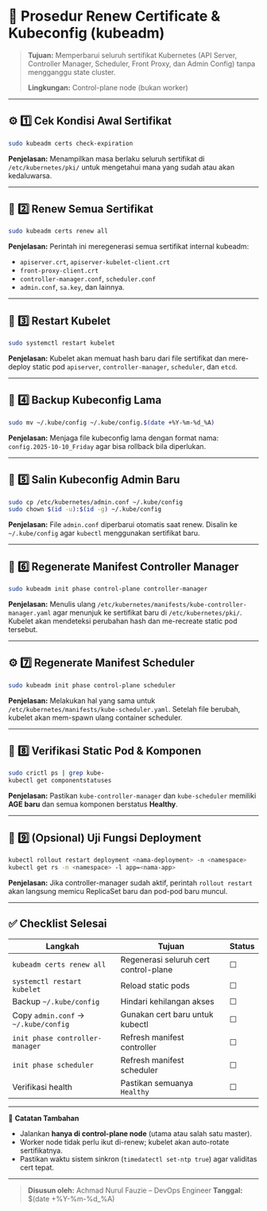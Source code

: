 # 🔐 Prosedur Renew Certificate & Kubeconfig (kubeadm)

> **Tujuan:**
> Memperbarui seluruh sertifikat Kubernetes (API Server, Controller Manager, Scheduler, Front Proxy, dan Admin Config)
> tanpa mengganggu state cluster.
>
> **Lingkungan:** Control-plane node (bukan worker)

---

## ⚙️ 1️⃣ Cek Kondisi Awal Sertifikat

```bash
sudo kubeadm certs check-expiration
```

**Penjelasan:**
Menampilkan masa berlaku seluruh sertifikat di `/etc/kubernetes/pki/`
untuk mengetahui mana yang sudah atau akan kedaluwarsa.

---

## 🔁 2️⃣ Renew Semua Sertifikat

```bash
sudo kubeadm certs renew all
```

**Penjelasan:**
Perintah ini meregenerasi semua sertifikat internal kubeadm:

* `apiserver.crt`, `apiserver-kubelet-client.crt`
* `front-proxy-client.crt`
* `controller-manager.conf`, `scheduler.conf`
* `admin.conf`, `sa.key`, dan lainnya.

---

## 🚀 3️⃣ Restart Kubelet

```bash
sudo systemctl restart kubelet
```

**Penjelasan:**
Kubelet akan memuat hash baru dari file sertifikat dan
mere-deploy static pod `apiserver`, `controller-manager`, `scheduler`, dan `etcd`.

---

## 💾 4️⃣ Backup Kubeconfig Lama

```bash
sudo mv ~/.kube/config ~/.kube/config.$(date +%Y-%m-%d_%A)
```

**Penjelasan:**
Menjaga file kubeconfig lama dengan format nama:
`config.2025-10-10_Friday` agar bisa rollback bila diperlukan.

---

## 📂 5️⃣ Salin Kubeconfig Admin Baru

```bash
sudo cp /etc/kubernetes/admin.conf ~/.kube/config
sudo chown $(id -u):$(id -g) ~/.kube/config
```

**Penjelasan:**
File `admin.conf` diperbarui otomatis saat renew.
Disalin ke `~/.kube/config` agar `kubectl` menggunakan sertifikat baru.

---

## 🧱 6️⃣ Regenerate Manifest Controller Manager

```bash
sudo kubeadm init phase control-plane controller-manager
```

**Penjelasan:**
Menulis ulang `/etc/kubernetes/manifests/kube-controller-manager.yaml`
agar menunjuk ke sertifikat baru di `/etc/kubernetes/pki/`.
Kubelet akan mendeteksi perubahan hash dan me-recreate static pod tersebut.

---

## ⚙️ 7️⃣ Regenerate Manifest Scheduler

```bash
sudo kubeadm init phase control-plane scheduler
```

**Penjelasan:**
Melakukan hal yang sama untuk `/etc/kubernetes/manifests/kube-scheduler.yaml`.
Setelah file berubah, kubelet akan mem-spawn ulang container scheduler.

---

## 🔎 8️⃣ Verifikasi Static Pod & Komponen

```bash
sudo crictl ps | grep kube-
kubectl get componentstatuses
```

**Penjelasan:**
Pastikan `kube-controller-manager` dan `kube-scheduler` memiliki **AGE baru**
dan semua komponen berstatus **Healthy**.

---

## 🧪 9️⃣ (Opsional) Uji Fungsi Deployment

```bash
kubectl rollout restart deployment <nama-deployment> -n <namespace>
kubectl get rs -n <namespace> -l app=<nama-app>
```

**Penjelasan:**
Jika controller-manager sudah aktif, perintah `rollout restart`
akan langsung memicu ReplicaSet baru dan pod-pod baru muncul.

---

## ✅ Checklist Selesai

| Langkah                              | Tujuan                                | Status |
| ------------------------------------ | ------------------------------------- | ------ |
| `kubeadm certs renew all`            | Regenerasi seluruh cert control-plane | ☐      |
| `systemctl restart kubelet`          | Reload static pods                    | ☐      |
| Backup `~/.kube/config`              | Hindari kehilangan akses              | ☐      |
| Copy `admin.conf` → `~/.kube/config` | Gunakan cert baru untuk kubectl       | ☐      |
| `init phase controller-manager`      | Refresh manifest controller           | ☐      |
| `init phase scheduler`               | Refresh manifest scheduler            | ☐      |
| Verifikasi health                    | Pastikan semuanya `Healthy`           | ☐      |

---

🧠 **Catatan Tambahan**

* Jalankan **hanya di control-plane node** (utama atau salah satu master).
* Worker node tidak perlu ikut di-renew; kubelet akan auto-rotate sertifikatnya.
* Pastikan waktu sistem sinkron (`timedatectl set-ntp true`) agar validitas cert tepat.

---

> **Disusun oleh:** Achmad Nurul Fauzie – DevOps Engineer
> **Tanggal:** $(date +%Y-%m-%d_%A)
